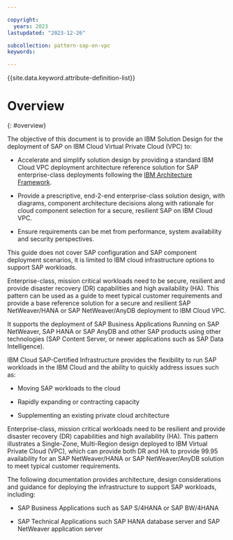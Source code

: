 ```yaml
---

copyright:
  years: 2023
lastupdated: "2023-12-26"

subcollection: pattern-sap-on-vpc
keywords:

---
```


{{site.data.keyword.attribute-definition-list}}

# Overview
{: #overview}

The objective of this document is to provide an IBM Solution Design for the deployment of SAP on IBM Cloud Virtual Private Cloud (VPC) to:

-   Accelerate and simplify solution design by providing a standard IBM Cloud VPC deployment architecture reference solution for SAP enterprise-class deployments following the [IBM Architecture Framework](https://cloud.ibm.com/docs/architecture-framework?topic=architecture-framework-intro).

-   Provide a prescriptive, end-2-end enterprise-class solution design, with diagrams, component architecture decisions along with rationale for cloud component selection for a secure, resilient SAP on IBM Cloud VPC.

-   Ensure requirements can be met from performance, system availability and security perspectives.

This guide does not cover SAP configuration and SAP component deployment scenarios, it is limited to IBM cloud infrastructure options to support SAP workloads.

Enterprise-class, mission critical workloads need to be secure, resilient and provide disaster recovery (DR) capabilities and high availability (HA). This pattern can be used as a guide to meet typical customer requirements and provide a base reference solution for a secure and resilient SAP NetWeaver/HANA or SAP NetWeaver/AnyDB deployment to IBM Cloud VPC.

It supports the deployment of SAP Business Applications Running on SAP NetWeaver, SAP HANA or SAP AnyDB and other SAP products using other technologies (SAP Content Server, or newer applications such as SAP Data Intelligence).

IBM Cloud SAP-Certified Infrastructure provides the flexibility to run SAP workloads in the IBM Cloud and the ability to quickly address issues such as:

-   Moving SAP workloads to the cloud

-   Rapidly expanding or contracting capacity

-   Supplementing an existing private cloud architecture

Enterprise-class, mission critical workloads need to be resilient and provide disaster recovery (DR) capabilities and high availability (HA). This pattern illustrates a Single-Zone, Multi-Region design deployed to IBM Virtual Private Cloud (VPC), which can provide both DR and HA to provide 99.95 availability for an SAP NetWeaver/HANA or SAP NetWeaver/AnyDB solution to meet typical customer requirements.

The following documentation provides architecture, design considerations and guidance for deploying the infrastructure to support SAP workloads, including:

-   SAP Business Applications such as SAP S/4HANA or SAP BW/4HANA

-   SAP Technical Applications such SAP HANA database server and SAP NetWeaver application server
